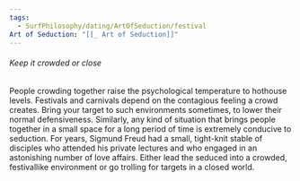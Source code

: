 ```yaml
---
tags:
  - SurfPhilosophy/dating/ArtOfSeduction/festival
Art of Seduction: "[[_ Art of Seduction]]"
---
```



###### Keep it crowded or close
People crowding together raise the psychological temperature to hothouse levels. Festivals and carnivals depend on the contagious feeling a crowd creates. Bring your target to such environments sometimes, to lower their normal defensiveness. Similarly, any kind of situation that brings people together in a small space for a long period of time is extremely conducive to seduction. For years, Sigmund Freud had a small, tight-knit stable of disciples who attended his private lectures and who engaged in an astonishing number of love affairs. Either lead the seduced into a crowded, festivallike environment or go trolling for targets in a closed world.